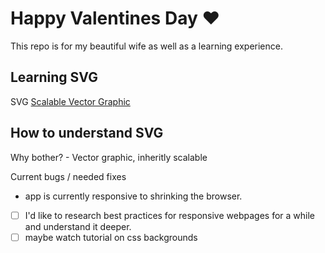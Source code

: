 # Happy Valentines Day &hearts;

This repo is for my beautiful wife as well as a learning experience.

## Learning SVG
  SVG <u>Scalable Vector Graphic</u>

  ## How to understand SVG
  Why bother?
    - Vector graphic, inheritly scalable


Current bugs / needed fixes
  - app is currently responsive to shrinking the browser.
  - [ ] I'd like to research best practices for responsive webpages for a while and understand it deeper.
  - [ ] maybe watch tutorial on css backgrounds